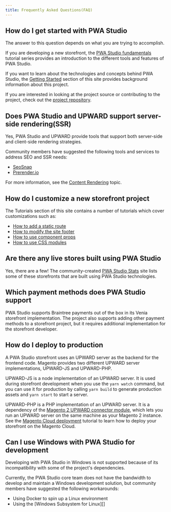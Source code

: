 ```yaml
---
title: Frequently Asked Questions(FAQ)
---
```


## How do I get started with PWA Studio

The answer to this question depends on what you are trying to accomplish.

If you are developing a new storefront, the [PWA Studio fundamentals][] tutorial series provides an introduction to the different tools and features of PWA Studio.

If you want to learn about the technologies and concepts behind PWA Studio, the [Getting Started][] section of this site provides background information about this project.

If you are interested in looking at the project source or contributing to the project, check out the [project repository][].

## Does PWA Studio and UPWARD support server-side rendering(SSR)

Yes, PWA Studio and UPWARD provide tools that support both server-side and client-side rendering strategies.

Community members have suggested the following tools and services to address SEO and SSR needs:

- [SeoSnap][]
- [Prerender.io][]

For more information, see the [Content Rendering][] topic.

## How do I customize a new storefront project

The Tutorials section of this site contains a number of tutorials which cover customizations such as:

- [How to add a static route][]
- [How to modify the site footer][]
- [How to use component props][]
- [How to use CSS modules][]

## Are there any live stores built using PWA Studio

Yes, there are a few!
The community-created [PWA Studio Stats][] site lists some of these storefronts that are built using PWA Studio technologies.

## Which payment methods does PWA Studio support

PWA Studio supports Braintree payments out of the box in its Venia storefront implementation.
The project also supports adding other payment methods to a storefront project, but
it requires additional implementation for the storefront developer.

## How do I deploy to production

A PWA Studio storefront uses an UPWARD server as the backend for the frontend code.
Magento provides two different UPWARD server implementations, UPWARD-JS and UPWARD-PHP.

UPWARD-JS is a node implementation of an UPWARD server.
It is used during storefront development when you use the `yarn watch` command, but
you can use it for production by calling `yarn build` to generate production assets and `yarn start` to start a server.

UPWARD-PHP is a PHP implementation of an UPWARD server.
It is a dependency of the [Magento 2 UPWARD connector module][], which lets you run an UPWARD server on the same machine as your Magento 2 instance.
See the [Magento Cloud deployment][] tutorial to learn how to deploy your storefront on the Magento Cloud.

## Can I use Windows with PWA Studio for development

Developing with PWA Studio in Windows is not supported because of its incompatibility with some of the project's dependencies.

Currently, the PWA Studio core team does not have the bandwidth to develop and maintain a Windows development solution, but
community members have suggested the following workarounds:

-   Using Docker to spin up a Linux environment
-   Using the [Windows Subsystem for Linux][]


[getting started]: <{%link technologies/overview/index.md %}>
[pwa studio fundamentals]: <{%link tutorials/pwa-studio-fundamentals/index.md %}>
[content rendering]: <{% link technologies/basic-concepts/content-rendering/index.md %}>
[how to add a static route]: <{%link tutorials/pwa-studio-fundamentals/add-a-static-route/index.md %}>
[how to modify the site footer]: <{%link tutorials/pwa-studio-fundamentals/modify-site-footer/index.md %}>
[how to use component props]: <{%link tutorials/pwa-studio-fundamentals/using-component-props/index.md %}>
[how to use css modules]: <{%link tutorials/pwa-studio-fundamentals/css-modules/index.md %}>
[magento cloud deployment]: <{% link tutorials/cloud-deploy/index.md %}>
[project repository]: https://github.com/magento/pwa-studio
[seosnap]: https://seosnap.io/
[prerender.io]: https://prerender.io/
[pwa studio stats]: https://pwastudio-stats.com/
[magento 2 upward connector module]: https://github.com/magento-research/magento2-upward-connector
[windows subsystem fro linux]: https://docs.microsoft.com/en-us/windows/wsl/install-win10
